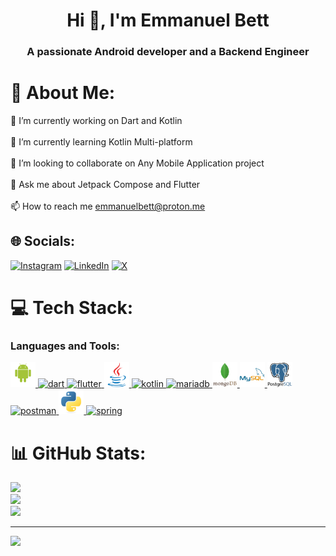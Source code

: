 <h1 align="center">Hi 👋, I'm Emmanuel Bett</h1>
<h3 align="center">A passionate Android developer and a Backend Engineer</h3>

# 💫 About Me:
🔭 I’m currently working on Dart and Kotlin<br><br>🌱 I’m currently learning Kotlin Multi-platform<br><br>👯 I’m looking to collaborate on Any Mobile Application project<br><br>💬 Ask me about Jetpack Compose and Flutter<br><br>📫 How to reach me emmanuelbett@proton.me<br>


## 🌐 Socials:
[![Instagram](https://img.shields.io/badge/Instagram-green?logo=instagram&logoColor=white)](https://instagram.com/emmanuel_bett3) [![LinkedIn](https://img.shields.io/badge/LinkedIn-%230077B5.svg?logo=linkedin&logoColor=white)](https://linkedin.com/in/emmanuel-bett-418995241)  [![X](https://img.shields.io/badge/X-black.svg?logo=X&logoColor=white)](https://x.com/emmanuel_dev2) 

# 💻 Tech Stack:

<h3 align="left">Languages and Tools:</h3>
<p align="left"> <a href="https://developer.android.com" target="_blank" rel="noreferrer"> <img src="https://raw.githubusercontent.com/devicons/devicon/master/icons/android/android-original-wordmark.svg" alt="android" width="40" height="40"/> </a> <a href="https://dart.dev" target="_blank" rel="noreferrer"> <img src="https://www.vectorlogo.zone/logos/dartlang/dartlang-icon.svg" alt="dart" width="40" height="40"/> </a> <a href="https://flutter.dev" target="_blank" rel="noreferrer"> <img src="https://www.vectorlogo.zone/logos/flutterio/flutterio-icon.svg" alt="flutter" width="40" height="40"/> </a> <a href="https://www.java.com" target="_blank" rel="noreferrer"> <img src="https://raw.githubusercontent.com/devicons/devicon/master/icons/java/java-original.svg" alt="java" width="40" height="40"/> </a> <a href="https://kotlinlang.org" target="_blank" rel="noreferrer"> <img src="https://www.vectorlogo.zone/logos/kotlinlang/kotlinlang-icon.svg" alt="kotlin" width="40" height="40"/> </a> <a href="https://mariadb.org/" target="_blank" rel="noreferrer"> <img src="https://www.vectorlogo.zone/logos/mariadb/mariadb-icon.svg" alt="mariadb" width="40" height="40"/> </a> <a href="https://www.mongodb.com/" target="_blank" rel="noreferrer"> <img src="https://raw.githubusercontent.com/devicons/devicon/master/icons/mongodb/mongodb-original-wordmark.svg" alt="mongodb" width="40" height="40"/> </a> <a href="https://www.mysql.com/" target="_blank" rel="noreferrer"> <img src="https://raw.githubusercontent.com/devicons/devicon/master/icons/mysql/mysql-original-wordmark.svg" alt="mysql" width="40" height="40"/> </a> <a href="https://www.postgresql.org" target="_blank" rel="noreferrer"> <img src="https://raw.githubusercontent.com/devicons/devicon/master/icons/postgresql/postgresql-original-wordmark.svg" alt="postgresql" width="40" height="40"/> </a> <a href="https://postman.com" target="_blank" rel="noreferrer"> <img src="https://www.vectorlogo.zone/logos/getpostman/getpostman-icon.svg" alt="postman" width="40" height="40"/> </a> <a href="https://www.python.org" target="_blank" rel="noreferrer"> <img src="https://raw.githubusercontent.com/devicons/devicon/master/icons/python/python-original.svg" alt="python" width="40" height="40"/> </a> <a href="https://spring.io/" target="_blank" rel="noreferrer"> <img src="https://www.vectorlogo.zone/logos/springio/springio-icon.svg" alt="spring" width="40" height="40"/> </a> </p>

# 📊 GitHub Stats:
![](https://github-readme-stats.vercel.app/api?username=piexie3&theme=gotham&hide_border=false&include_all_commits=true&count_private=true)<br/>
![](https://github-readme-streak-stats.herokuapp.com/?user=piexie3&theme=gotham&hide_border=false)<br/>
![](https://github-readme-stats.vercel.app/api/top-langs/?username=piexie3&theme=gotham&hide_border=false&include_all_commits=true&count_private=true&layout=compact)

---
[![](https://visitcount.itsvg.in/api?id=piexie3&icon=0&color=0)](https://visitcount.itsvg.in)

